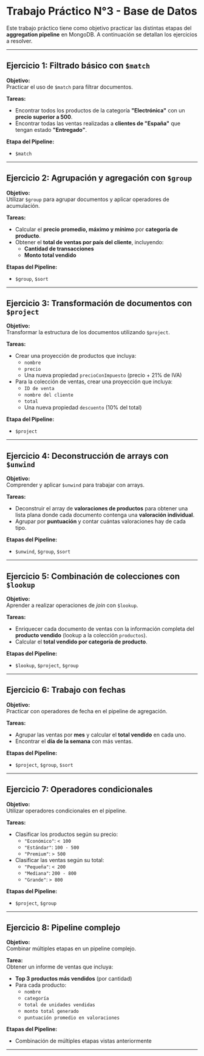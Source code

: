 # Trabajo Práctico N°3 - Base de Datos

Este trabajo práctico tiene como objetivo practicar las distintas etapas del **aggregation pipeline** en MongoDB. A continuación se detallan los ejercicios a resolver.

---

## Ejercicio 1: Filtrado básico con `$match`

**Objetivo:**  
Practicar el uso de `$match` para filtrar documentos.

**Tareas:**
- Encontrar todos los productos de la categoría **"Electrónica"** con un **precio superior a 500**.
- Encontrar todas las ventas realizadas a **clientes de "España"** que tengan estado **"Entregado"**.

**Etapa del Pipeline:**
- `$match`

---

## Ejercicio 2: Agrupación y agregación con `$group`

**Objetivo:**  
Utilizar `$group` para agrupar documentos y aplicar operadores de acumulación.

**Tareas:**
- Calcular el **precio promedio, máximo y mínimo** por **categoría de producto**.
- Obtener el **total de ventas por país del cliente**, incluyendo:
  - **Cantidad de transacciones**
  - **Monto total vendido**

**Etapas del Pipeline:**
- `$group`, `$sort`

---

## Ejercicio 3: Transformación de documentos con `$project`

**Objetivo:**  
Transformar la estructura de los documentos utilizando `$project`.

**Tareas:**
- Crear una proyección de productos que incluya:
  - `nombre`
  - `precio`
  - Una nueva propiedad `precioConImpuesto` (precio + 21% de IVA)
- Para la colección de ventas, crear una proyección que incluya:
  - `ID de venta`
  - `nombre del cliente`
  - `total`
  - Una nueva propiedad `descuento` (10% del total)

**Etapa del Pipeline:**
- `$project`

---

## Ejercicio 4: Deconstrucción de arrays con `$unwind`

**Objetivo:**  
Comprender y aplicar `$unwind` para trabajar con arrays.

**Tareas:**
- Deconstruir el array de **valoraciones de productos** para obtener una lista plana donde cada documento contenga una **valoración individual**.
- Agrupar por **puntuación** y contar cuántas valoraciones hay de cada tipo.

**Etapas del Pipeline:**
- `$unwind`, `$group`, `$sort`

---

## Ejercicio 5: Combinación de colecciones con `$lookup`

**Objetivo:**  
Aprender a realizar operaciones de *join* con `$lookup`.

**Tareas:**
- Enriquecer cada documento de ventas con la información completa del **producto vendido** (lookup a la colección `productos`).
- Calcular el **total vendido por categoría de producto**.

**Etapas del Pipeline:**
- `$lookup`, `$project`, `$group`

---

## Ejercicio 6: Trabajo con fechas

**Objetivo:**  
Practicar con operadores de fecha en el pipeline de agregación.

**Tareas:**
- Agrupar las ventas por **mes** y calcular el **total vendido** en cada uno.
- Encontrar el **día de la semana** con más ventas.

**Etapas del Pipeline:**
- `$project`, `$group`, `$sort`

---

## Ejercicio 7: Operadores condicionales

**Objetivo:**  
Utilizar operadores condicionales en el pipeline.

**Tareas:**
- Clasificar los productos según su precio:
  - `"Económico"`: `< 100`
  - `"Estándar"`: `100 - 500`
  - `"Premium"`: `> 500`
- Clasificar las ventas según su total:
  - `"Pequeña"`: `< 200`
  - `"Mediana"`: `200 - 800`
  - `"Grande"`: `> 800`

**Etapas del Pipeline:**
- `$project`, `$group`

---

## Ejercicio 8: Pipeline complejo

**Objetivo:**  
Combinar múltiples etapas en un pipeline complejo.

**Tarea:**  
Obtener un informe de ventas que incluya:

- **Top 3 productos más vendidos** (por cantidad)
- Para cada producto:
  - `nombre`
  - `categoría`
  - `total de unidades vendidas`
  - `monto total generado`
  - `puntuación promedio en valoraciones`

**Etapas del Pipeline:**
- Combinación de múltiples etapas vistas anteriormente

---
